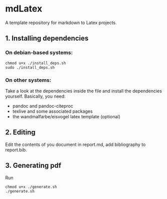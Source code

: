 # mdLatex
A template repository for markdown to Latex projects.


## 1. Installing dependencies

### On debian-based systems:
```shell
chmod u+x ./install_deps.sh
sudo ./install_deps.sh
```
### On other systems:

Take a look at the dependencies inside the file and install the dependencies yourself.
Basically, you need:
 - pandoc and pandoc-citeproc
 - texlive and some associated packages
 - the wandmalfarbe/eisvogel latex template (optional)


## 2. Editing

Edit the contents of you document in report.md, add bibliography to report.bib.


## 3. Generating pdf

Run
```
chmod u+x ./generate.sh
./generate.sh
```